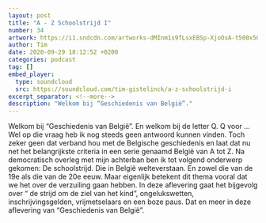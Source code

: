 ```yaml
---
layout: post
title: "A - Z Schoolstrijd I"
number: 34
artwork: https://i1.sndcdn.com/artworks-dMInm1s9fLsxEBSp-XjoOsA-t500x500.jpg
author: Tim
date: 2020-09-29 18:12:52 +0200
categories: podcast
tag: []
embed_player:
  type: soundcloud
  src: https://soundcloud.com/tim-gistelinck/a-z-schoolstrijd-i
excerpt_separator: <!--more-->
description: "Welkom bij “Geschiedenis van België”."
---
```

Welkom bij “Geschiedenis van België”. En welkom bij de letter Q. Q voor … Wel op die vraag heb ik nog steeds geen antwoord kunnen vinden. Toch zeker geen dat verband hou met de Belgische geschiedenis en laat dat nu net het belangrijkste criteria in een serie genaamd België van A tot Z. Na democratisch overleg met mijn achterban ben ik tot volgend onderwerp gekomen: De schoolstrijd. Die in België welteverstaan. En zowel die van de 19e als die van de 20e eeuw. Maar eigenlijk betekent dit thema vooral dat we het over de verzuiling gaan hebben. In deze aflevering gaat het bijgevolg over “ de strijd om de ziel van het kind”, ongelukswetten, inschrijvingsgelden, vrijmetselaars en een boze paus. Dat en meer in deze aflevering van “Geschiedenis van België”.